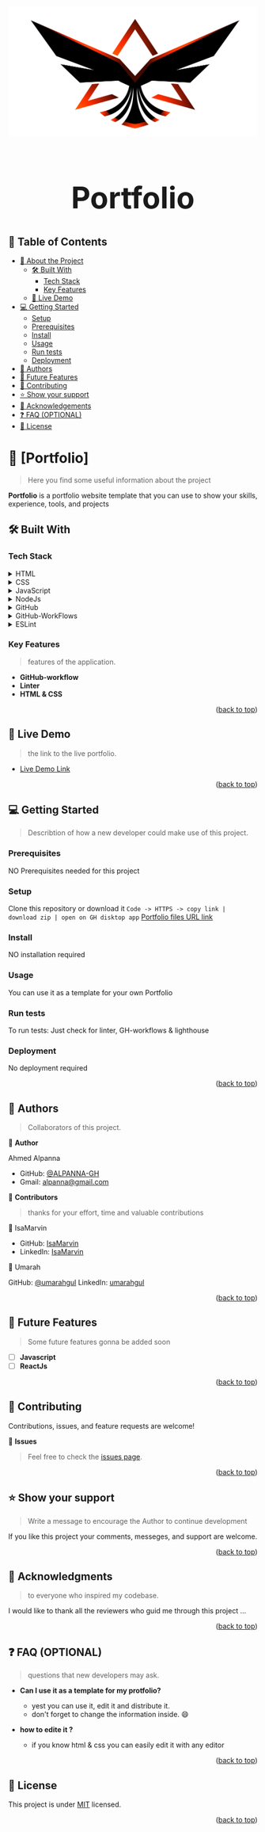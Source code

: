 <a name="readme-top"></a>

<div align="center">
  <img src="./images/alpanna_logo_xsmall_bg.png" alt="logo"  height="auto" />
  <br/>
    <h1 style="font-size: 60px; font-weight: 900;"><b> Portfolio </b></h1>
</div>

## 📗 Table of Contents

- [📖 About the Project](#about-project)
  - [🛠 Built With](#built-with)
    - [Tech Stack](#tech-stack)
    - [Key Features](#key-features)
  - [🚀 Live Demo](#live-demo)
- [💻 Getting Started](#getting-started)
  - [Setup](#setup)
  - [Prerequisites](#prerequisites)
  - [Install](#install)
  - [Usage](#usage)
  - [Run tests](#run-tests)
  - [Deployment](#deployment)
- [👥 Authors](#authors)
- [🔭 Future Features](#future-features)
- [🤝 Contributing](#contributing)
- [⭐️ Show your support](#support)
- [🙏 Acknowledgements](#acknowledgements)
- [❓ FAQ (OPTIONAL)](#faq)
- [📝 License](#license)

# 📖 [Portfolio] <a name="about-project"></a>

> Here you find some useful information about the project

**Portfolio** is a portfolio website template that you can use to
show your skills, experience, tools, and projects


## 🛠 Built With <a name="built-with"></a>

### Tech Stack <a name="tech-stack"></a>


<details>
  <summary>HTML</summary>
  <ul>
    <li><a href="https://www.w3schools.com/html/"><img Height="75px" src="https://alpanna-gh.github.io/Portfolio/images/html5.png" > </a></li>
  </ul>
</details>

<details>
  <summary>CSS</summary>
  <ul>
    <li><a href="https://www.w3schools.com/CSS/"><img Height="75px" src="https://alpanna-gh.github.io/Portfolio/images/css3.png" ></a></li>
  </ul>
</details>

<details>
<summary>JavaScript</summary>
  <ul>
    <li><a href="https://www.javascript.com/"><img height="75px" src="https://alpanna-gh.github.io/Portfolio/images/Js.png" ></a></li>
  </ul>
</details>

<details>
<summary>NodeJs</summary>
  <ul>
    <li><a href="https://nodejs.org/en"><img height="75px" src="https://alpanna-gh.github.io/Portfolio/images/Nodejs.png" ></a></li>
  </ul>
</details>

<details>
<summary>GitHub</summary>
  <ul>
    <li><a href="https://github.com/"><img height="75px" src="https://alpanna-gh.github.io/Portfolio/images/github.png" ></a></li>
  </ul>
</details>

<details>
<summary>GitHub-WorkFlows</summary>
  <ul>
    <li><a href="https://docs.github.com/en/actions/using-workflows"><img height="75px" src="https://alpanna-gh.github.io/Portfolio/images/github-wf.png" ></a></li>
  </ul>
</details>

<details>
<summary>ESLint</summary>
  <ul>
    <li><a href="https://eslint.org/"><img height="75px" src="https://alpanna-gh.github.io/Portfolio/images/eslint.png" ></a></li>
  </ul>
</details>

### Key Features <a name="key-features"></a>

> features of the application.

- **GitHub-workflow**
- **Linter**
- **HTML & CSS**

<p align="right">(<a href="#readme-top">back to top</a>)</p>

## 🚀 Live Demo <a name="live-demo"></a>

> the link to the live portfolio.

- [Live Demo Link](https://alpanna-gh.github.io/Portfolio/)

<p align="right">(<a href="#readme-top">back to top</a>)</p>


## 💻 Getting Started <a name="getting-started"></a>

> Describtion of how a new developer could make use of this project.

### Prerequisites

NO Prerequisites needed for this project


### Setup

Clone this repository or download it
`Code -> HTTPS -> copy link | download zip | open on GH disktop app`
[Portfolio files URL link](https://github.com/ALPANNA-GH/portfolio/)

### Install

NO installation required

### Usage

You can use it as a template for your own Portfolio

### Run tests

To run tests:
Just check for linter, GH-workflows & lighthouse

### Deployment

No deployment required

<p align="right">(<a href="#readme-top">back to top</a>)</p>


## 👥 Authors <a name="authors"></a>

> Collaborators of this project.

👤 **Author**

Ahmed Alpanna
- GitHub: [@ALPANNA-GH](https://github.com/ALPANNA-GH)
- Gmail: [alpanna@gmail.com](mailto:alpanna@gmail.com)


👤 **Contributors**

> thanks for your effort, time and valuable contributions

👤 IsaMarvin

- GitHub: [IsaMarvin](https://github.com/IsaMarvin)
- LinkedIn: [IsaMarvin](https://www.linkedin.com/in/isamarvin/)

👤 Umarah

GitHub: [@umarahgul](https://github.com/umarahgul)
LinkedIn: [umarahgul](https://www.linkedein.com/umarahgul)


<p align="right">(<a href="#readme-top">back to top</a>)</p>

## 🔭 Future Features <a name="future-features"></a>

> Some future features gonna be added soon

- [ ] **Javascript**
- [ ] **ReactJs**

<p align="right">(<a href="#readme-top">back to top</a>)</p>


## 🤝 Contributing <a name="contributing"></a>

Contributions, issues, and feature requests are welcome!


🔭 **Issues**

> Feel free to check the 
[issues page](../../issues/).

<p align="right">(<a href="#readme-top">back to top</a>)</p>


## ⭐️ Show your support <a name="support"></a>

> Write a message to encourage the Author to continue development

If you like this project your comments, messeges, and support are welcome.

<p align="right">(<a href="#readme-top">back to top</a>)</p>


## 🙏 Acknowledgments <a name="acknowledgements"></a>

> to everyone who inspired my codebase.

I would like to thank all the reviewers who guid me through this project ...

<p align="right">(<a href="#readme-top">back to top</a>)</p>

## ❓ FAQ (OPTIONAL) <a name="faq"></a>

> questions that new developers may ask.

- **Can I use it as a template for my protfolio?**

  - yest you can use it, edit it and distribute it.
  - don't forget to change the information inside. :smile:

- **how to edite it ?**

  - if you know html & css you can easily edit it with any editor

<p align="right">(<a href="#readme-top">back to top</a>)</p>


## 📝 License <a name="license"></a>

This project is under [MIT](./LICENSE) licensed.

<p align="right">(<a href="#readme-top">back to top</a>)</p>

